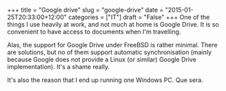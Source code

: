 +++
title = "Google drive"
slug = "google-drive"
date = "2015-01-25T20:33:00+12:00"
categories = ["IT"]
draft = "False"
+++
One of the things I use heavily at work, and not much at home is Google Drive.
It is so convenient to have access to documents when I'm travelling. 

Alas, the support for Google Drive under FreeBSD is rather minimal. There are
solutions, but no of them support automatic synchronisation (mainly because
Google does not provide a Linux (or similar) Google Drive implementation). It's a shame really. 

It's also the reason that I end up running one Windows PC. Que sera.

